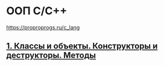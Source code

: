 # ООП C/C++

https://proproprogs.ru/c_lang

## [1. Классы и объекты. Конструкторы и деструкторы. Методы](/OOP_C_C++/01.md)